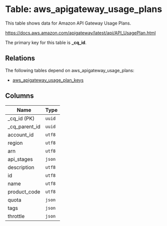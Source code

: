 # Table: aws_apigateway_usage_plans

This table shows data for Amazon API Gateway Usage Plans.

https://docs.aws.amazon.com/apigateway/latest/api/API_UsagePlan.html

The primary key for this table is **_cq_id**.

## Relations

The following tables depend on aws_apigateway_usage_plans:
  - [aws_apigateway_usage_plan_keys](aws_apigateway_usage_plan_keys.md)

## Columns

| Name          | Type          |
| ------------- | ------------- |
|_cq_id (PK)|`uuid`|
|_cq_parent_id|`uuid`|
|account_id|`utf8`|
|region|`utf8`|
|arn|`utf8`|
|api_stages|`json`|
|description|`utf8`|
|id|`utf8`|
|name|`utf8`|
|product_code|`utf8`|
|quota|`json`|
|tags|`json`|
|throttle|`json`|
